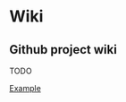 # Wiki

## Github project wiki

TODO

[Example](https://github.com/KyleU/boilerplay/blob/master/doc/src/main/paradox/database/note/DatabaseTableNoteRow.md)
